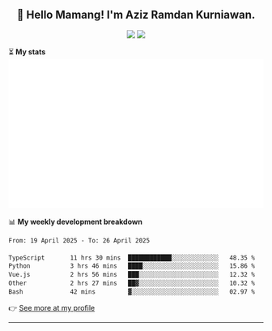 <h2 align="center">👋 Hello Mamang! I'm Aziz Ramdan Kurniawan.</h2>  
<p align="center">
  <img src="https://komarev.com/ghpvc/?username=azizramdan">
  <img src="https://wakatime.com/badge/user/90056fa0-4c31-4eca-954e-2a3ac05896f9.svg">
</p>
    
⏳ **My stats**  
![](https://raw.githubusercontent.com/azizramdan/github-stats/master/generated/overview.svg#gh-dark-mode-only)

📊 **My weekly development breakdown**
<!--START_SECTION:waka-->

```txt
From: 19 April 2025 - To: 26 April 2025

TypeScript       11 hrs 30 mins  ████████████░░░░░░░░░░░░░   48.35 %
Python           3 hrs 46 mins   ████░░░░░░░░░░░░░░░░░░░░░   15.86 %
Vue.js           2 hrs 56 mins   ███░░░░░░░░░░░░░░░░░░░░░░   12.32 %
Other            2 hrs 27 mins   ██▓░░░░░░░░░░░░░░░░░░░░░░   10.32 %
Bash             42 mins         ▓░░░░░░░░░░░░░░░░░░░░░░░░   02.97 %
```

<!--END_SECTION:waka-->
👉 [See more at my profile](https://wakatime.com/@azizramdan)
***
